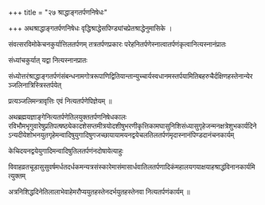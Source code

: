 +++
title = "२७ श्राद्धाङ्गतर्पणनिषेधः"

+++
अथश्राद्धाङ्गतर्पणनिषेधः वृद्धिश्राद्धेसपिण्ड्यांचप्रेतश्राद्धेनुमासिके ।

संवत्सरविमोकेचनकुर्यात्तिलतर्पणम् तत्रतर्पणप्रकारः परेहनितर्पणेस्नात्वातर्पणंकृत्वानित्यस्नानंप्रातः

संध्यांचकुर्यात् यद्वा नित्यस्नानप्रातः

संध्योत्तरंश्राद्धाङ्गतर्पणंसंबन्धनामगोत्ररूपाणिद्वितियान्तान्युच्चार्यस्वधानमस्तर्पयामितिबहरुचैर्दक्षिणहस्तेनान्येरञ्जलिनात्रिस्त्रिस्तर्पयेत्

प्रत्यञ्जलिमन्त्रावृत्तिः एवं नित्यतर्पणेपिज्ञेयम् ॥

अथब्रह्मयज्ञाङ्गेनित्यतर्पणेतिलयुक्ततर्पणनिषेधकालः रविभौमभृगुवारेषुप्रतिपत्षष्ठ्येकादशेसप्तमीत्रयोदशीषुभरणीकृत्तिकामघासुनिशिसंध्यासुगृहेजन्मनक्षत्रेशुभकार्यदिनेऽन्यदीयेशोभनयुतगृहेमन्वादिषुयुगादिषुगजच्छायायामयनद्वयेचलतिलतर्पणंमृदास्नानंपिण्डदानंचनकार्यम्

केचिदयनद्वयेयुगादिमन्वादिषुतिलतर्पणंनदोषायेत्याहुः

विवाहव्रतचूडासुसुवर्षमर्धतदर्धकमन्यत्रसंस्कारेमासंमासार्धवातिलतर्पणादिकंमहालयगयाक्षयाहश्राद्धंविनानकार्यमित्युक्तम्

अत्रनिशिद्धदिनेतिलालाभेवाहेमरौप्ययुतहस्तेनदर्भयुतहस्तेनवा नित्यतर्पणंकार्यम् ॥
